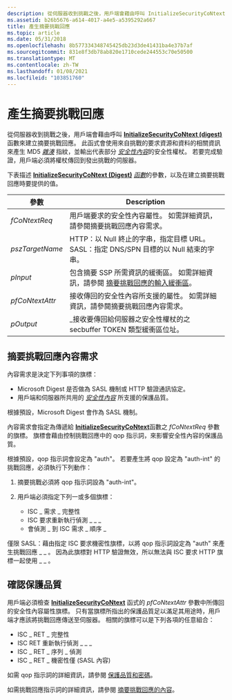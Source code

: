 ```yaml
---
description: 從伺服器收到挑戰之後，用戶端會藉由呼叫 InitializeSecurityCoNtext (Digest) 函數來建立摘要挑戰回應。
ms.assetid: b26b5676-a614-4017-a4e5-a5395292a667
title: 產生摘要挑戰回應
ms.topic: article
ms.date: 05/31/2018
ms.openlocfilehash: 8b577334348745425db23d3de41431ba4e37b7af
ms.sourcegitcommit: 831e8f3db78ab820e1710cede244553c70e50500
ms.translationtype: MT
ms.contentlocale: zh-TW
ms.lasthandoff: 01/08/2021
ms.locfileid: "103851760"
---
```

# <a name="generating-the-digest-challenge-response"></a>產生摘要挑戰回應

從伺服器收到挑戰之後，用戶端會藉由呼叫 [**InitializeSecurityCoNtext (digest)**](/windows/win32/api/sspi/nf-sspi-initializesecuritycontexta) 函數來建立摘要挑戰回應。 此函式會使用來自挑戰的要求資源和資料的相關資訊來產生 MD5 [*雜湊*](/windows/desktop/SecGloss/h-gly) 指紋，並輸出代表部分 [*安全性內容*](/windows/desktop/SecGloss/s-gly)的安全性權杖。 若要完成驗證，用戶端必須將權杖傳回到發出挑戰的伺服器。

下表描述 [**InitializeSecurityCoNtext (Digest)**](/windows/win32/api/sspi/nf-sspi-initializesecuritycontexta) [*函數*](/windows/desktop/SecGloss/c-gly)的參數，以及在建立摘要挑戰回應時要提供的值。



| 參數                  | Description                                                                                                                                                                                               |
|----------------------------|-----------------------------------------------------------------------------------------------------------------------------------------------------------------------------------------------------------|
| *fCoNtextReq*<br/>   | 用戶端要求的安全性內容屬性。 如需詳細資訊，請參閱摘要挑戰回應內容需求。<br/>                                                             |
| *pszTargetName*<br/> | HTTP：以 Null 終止的字串，指定目標 URL。<br/> SASL：指定 DNS/SPN 目標的以 Null 結束的字串。<br/>                                                         |
| *pInput*<br/>        | 包含摘要 SSP 所需資訊的緩衝區。 如需詳細資訊，請參閱 [摘要挑戰回應的輸入緩衝區](input-buffers-for-the-digest-challenge-response.md)。<br/> |
| *pfCoNtextAttr*<br/> | 接收傳回的安全性內容所支援的屬性。 如需詳細資訊，請參閱摘要挑戰回應內容需求。<br/>                                                  |
| *pOutput*<br/>       | \_接收要傳回給伺服器之安全性權杖的之 secbuffer TOKEN 類型緩衝區位址。<br/>                                                                                           |



 

## <a name="digest-challenge-response-context-requirements"></a>摘要挑戰回應內容需求

內容需求是決定下列事項的旗標：

-   Microsoft Digest 是否做為 SASL 機制或 HTTP 驗證通訊協定。
-   用戶端和伺服器所共用的 [*安全性內容*](/windows/desktop/SecGloss/s-gly) 所支援的保護品質。

根據預設，Microsoft Digest 會作為 SASL 機制。

內容需求會指定為傳遞給 [**InitializeSecurityCoNtext**](/windows/win32/api/sspi/nf-sspi-initializesecuritycontexta)函數之 *fCoNtextReq* 參數的旗標。 旗標會藉由控制挑戰回應中的 qop 指示詞，來影響安全性內容的保護品質。

根據預設，qop 指示詞會設定為 "auth"。 若要產生將 qop 設定為 "auth-int" 的挑戰回應，必須執行下列動作：

1.  摘要挑戰必須將 qop 指示詞設為 "auth-int"。
2.  用戶端必須指定下列一或多個旗標：

    -   ISC \_ 需求 \_ 完整性
    -   ISC 要求重新執行偵測 \_ \_ \_
    -   會偵測 \_ 到 ISC 需求 \_ 順序 \_

僅限 SASL：藉由指定 ISC 要求機密性旗標，以將 qop 指示詞設定為 "auth" 來產生挑戰回應 \_ \_ 。 因為此旗標對 HTTP 驗證無效，所以無法與 ISC 要求 HTTP 旗標一起使用 \_ \_ 。

## <a name="verifying-the-quality-of-protection"></a>確認保護品質

用戶端必須檢查 [**InitializeSecurityCoNtext**](/windows/win32/api/sspi/nf-sspi-initializesecuritycontexta) 函式的 *pfCoNtextAttr* 參數中所傳回的安全性內容屬性旗標。 只有當旗標所指出的保護品質足以滿足其用途時，用戶端才應該將挑戰回應傳送至伺服器。 相關的旗標可以是下列各項的任意組合：

-   ISC \_ RET \_ 完整性
-   ISC RET 重新執行偵測 \_ \_ \_
-   ISC \_ RET \_ 序列 \_ 偵測
-   ISC \_ RET \_ 機密性僅 (SASL 內容) 

如需 qop 指示詞的詳細資訊，請參閱 [保護品質和密碼](quality-of-protection-and-ciphers.md)。

如需挑戰回應指示詞的詳細資訊，請參閱 [摘要挑戰回應的內容](contents-of-a-digest-challenge-response.md)。

 

